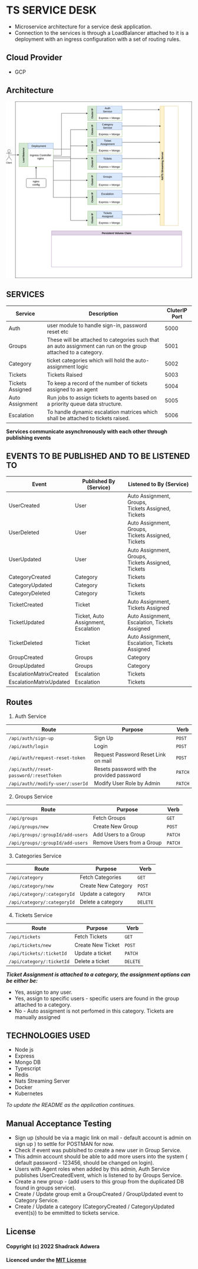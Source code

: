 # TS SERVICE DESK

- Microservice architecture for a service desk application.
- Connection to the services is through a LoadBalancer attached to it is a deployment with an ingress configuration with a set of routing rules.

## Cloud Provider

- GCP

## Architecture

![architecture](./service-desk.drawio.png)

## SERVICES

| Service          | Description                                                                                                    | CluterIP Port |
| ---------------- | -------------------------------------------------------------------------------------------------------------- | ------------- |
| Auth             | user module to handle sign-in, password reset etc                                                              | 5000          |
| Groups           | These will be attached to categories such that an auto assignment can run on the group attached to a category. | 5001          |
| Category         | ticket categories which will hold the auto-assignment logic                                                    | 5002          |
| Tickets          | Tickets Raised                                                                                                 | 5003          |
| Tickets Assigned | To keep a record of the number of tickets assigned to an agent                                                 | 5004          |
| Auto Assignment  | Run jobs to assign tickets to agents based on a priority queue data structure.                                 | 5005          |
| Escalation       | To handle dynamic escalation matrices which shall be attached to tickets raised.                               | 5006          |

**Services communicate asynchronously with each other through publishing events**

## EVENTS TO BE PUBLISHED AND TO BE LISTENED TO

| Event                   | Published By (Service)                    | Listened to By (Service)                                 |
| ----------------------- | ----------------------------------------- | -------------------------------------------------------- |
| UserCreated             | User                                      | Auto Assignment, Groups,<br /> Tickets Assigned, Tickets |
| UserDeleted             | User                                      | Auto Assignment, Groups,<br /> Tickets Assigned, Tickets |
| UserUpdated             | User                                      | Auto Assignment, Groups,<br /> Tickets Assigned, Tickets |
| CategoryCreated         | Category                                  | Tickets                                                  |
| CategoryUpdated         | Category                                  | Tickets                                                  |
| CategoryDeleted         | Category                                  | Tickets                                                  |
| TicketCreated           | Ticket                                    | Auto Assignment, Tickets Assigned                        |
| TicketUpdated           | Ticket, Auto Assignment,<br /> Escalation | Auto Assignment,<br /> Escalation, Tickets Assigned      |
| TicketDeleted           | Ticket                                    | Auto Assignment,<br /> Escalation, Tickets Assigned      |
| GroupCreated            | Groups                                    | Category                                                 |
| GroupUpdated            | Groups                                    | Category                                                 |
| EscalationMatrixCreated | Escalation                                | Tickets                                                  |
| EscalationMatrixUpdated | Escalation                                | Tickets                                                  |

## Routes

1. Auth Service

| Route                                              | Purpose                                    | Verb        |
| -------------------------------------------------- | ------------------------------------------ | ----------- |
| <code>/api/auth/sign-up</code>                     | Sign Up                                    | <code>POST  |
| <code>/api/auth/login</code>                       | Login                                      | <code>POST  |
| <code>/api/auth/request-reset-token</code>         | Request Password Reset Link on mail        | <code>POST  |
| <code>/api/auth//reset-password/:resetToken</code> | Resets password with the provided password | <code>PATCH |
| <code>/api/auth//modify-user/:userId</code>        | Modify User Role by Admin                  | <code>PATCH |

2. Groups Service

| Route                                       | Purpose                   | Verb        |
| ------------------------------------------- | ------------------------- | ----------- |
| <code>/api/groups</code>                    | Fetch Groups              | <code>GET   |
| <code>/api/groups/new</code>                | Create New Group          | <code>POST  |
| <code>/api/groups/:groupId/add-users</code> | Add Users to a Group      | <code>PATCH |
| <code>/api/groups/:groupId/add-users</code> | Remove Users from a Group | <code>PATCH |

3. Categories Service

| Route                                  | Purpose             | Verb         |
| -------------------------------------- | ------------------- | ------------ |
| <code>/api/category</code>             | Fetch Categories    | <code>GET    |
| <code>/api/category/new</code>         | Create New Category | <code>POST   |
| <code>/api/category/:categoryId</code> | Update a category   | <code>PATCH  |
| <code>/api/category/:categoryId</code> | Delete a category   | <code>DELETE |

4. Tickets Service

| Route                                | Purpose           | Verb         |
| ------------------------------------ | ----------------- | ------------ |
| <code>/api/tickets</code>            | Fetch Tickets     | <code>GET    |
| <code>/api/tickets/new</code>        | Create New Ticket | <code>POST   |
| <code>/api/tickets/:ticketId</code>  | Update a ticket   | <code>PATCH  |
| <code>/api/category/:ticketId</code> | Delete a ticket   | <code>DELETE |

**_Ticket Assignment is attached to a category, the assignment options can be either be:_**

- Yes, assign to any user.
- Yes, assign to specific users - specific users are found in the group attached to a category.
- No - Auto assigment is not perfomed in this category. Tickets are manually assigned

## TECHNOLOGIES USED

- Node js
- Express
- Mongo DB
- Typescript
- Redis
- Nats Streaming Server
- Docker
- Kubernetes

_To update the README as the application continues._

## Manual Acceptance Testing

- Sign up (should be via a magic link on mail - default account is admin on sign up ) to settle for POSTMAN for now.
- Check if event was publsihed to create a new user in Group Service.
- This admin account should be able to add more users into the system ( default password - 123456, should be changed on login).
- Users with Agent roles when added by this admin, Auth Service publishes UserCreatedEvent, which is listened to by Groups Service.
- Create a new group - (add users to this group from the duplicated DB found in groups service).
- Create / Update group emit a GroupCreated / GroupUpdated event to Category Service.
- Create / Update a category (CategoryCreated / CategoryUpdated event(s)) to be emmitted to tickets service.

## License

#### Copyright (c) 2022 Shadrack Adwera

#### Licenced under the [MIT License](LICENCE)
